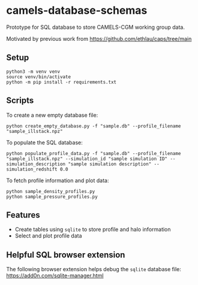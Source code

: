 # camels-database-schemas

Prototype for SQL database to store CAMELS-CGM working group data.

Motivated by previous work from https://github.com/ethlau/caps/tree/main

## Setup
```
python3 -m venv venv
source venv/bin/activate
python -m pip install -r requirements.txt
```

## Scripts
To create a new empty database file:
```
python create_empty_database.py -f "sample.db" --profile_filename "sample_illstack.npz"
```

To populate the SQL database:
```
python populate_profile_data.py -f "sample.db" --profile_filename "sample_illstack.npz" --simulation_id "sample simulation ID" --simulation_description "sample simulation description" --simulation_redshift 0.0
```

To fetch profile information and plot data:
```
python sample_density_profiles.py
python sample_pressure_profiles.py
```

## Features

- Create tables using `sqlite` to store profile and halo information
- Select and plot profile data

## Helpful SQL browser extension

The following browser extension helps debug the `sqlite` database file: https://add0n.com/sqlite-manager.html

